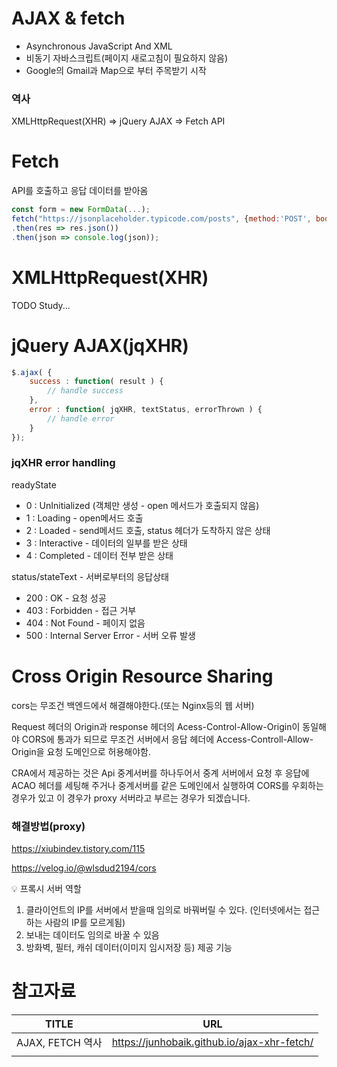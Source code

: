 # AJAX & fetch
- Asynchronous JavaScript And XML
- 비동기 자바스크립트(페이지 새로고침이 필요하지 않음)
- Google의 Gmail과 Map으로 부터 주목받기 시작

### 역사
XMLHttpRequest(XHR) ⇒ jQuery AJAX ⇒ Fetch API

# Fetch
API를 호출하고 응답 데이터를 받아옴
```js
const form = new FormData(...);
fetch("https://jsonplaceholder.typicode.com/posts", {method:'POST', body:form})
.then(res => res.json())
.then(json => console.log(json));
```

# XMLHttpRequest(XHR)
TODO Study...

# jQuery AJAX(jqXHR)
```js
$.ajax( {
	success : function( result ) {
		// handle success
	},
	error : function( jqXHR, textStatus, errorThrown ) {
		// handle error
	}
});
```

### jqXHR error handling
readyState
- 0 : UnInitialized (객체만 생성 - open 메서드가 호출되지 않음)
- 1 : Loading - open메서드 호출
- 2 : Loaded - send메서드 호출, status 헤더가 도착하지 않은 상태
- 3 : Interactive - 데이터의 일부를 받은 상태
- 4 : Completed - 데이터 전부 받은 상태

status/stateText - 서버로부터의 응답상태
- 200 : OK - 요청 성공
- 403 : Forbidden - 접근 거부
- 404 : Not Found - 페이지 없음
- 500 : Internal Server Error - 서버 오류 발생

# Cross Origin Resource Sharing
cors는 무조건 백엔드에서 해결해야한다.(또는 Nginx등의 웹 서버)

Request 헤더의 Origin과 response 헤더의 Acess-Control-Allow-Origin이 동일해야 CORS에 통과가 되므로 무조건 서버에서 응답 헤더에 Access-Controll-Allow-Origin을 요청 도메인으로 허용해야함.

CRA에서 제공하는 것은 Api 중계서버를 하나두어서 중계 서버에서 요청 후 응답에 ACAO 헤더를 세팅해 주거나 중계서버를 같은 도메인에서 실행하여 CORS를 우회하는 경우가 있고 이 경우가 proxy 서버라고 부르는 경우가 되겠습니다.

### 해결방법(proxy)

https://xiubindev.tistory.com/115

https://velog.io/@wlsdud2194/cors

💡 프록시 서버 역할

1. 클라이언트의 IP를 서버에서 받을때 임의로 바꿔버릴 수 있다. (인터넷에서는 접근하는 사람의 IP를 모르게됨)
2. 보내는 데이터도 임의로 바꿀 수 있음
3. 방화벽, 필터, 캐쉬 데이터(이미지 임시저장 등) 제공 기능

# 참고자료
| TITLE | URL |
| --- | --- |
| AJAX, FETCH 역사 | https://junhobaik.github.io/ajax-xhr-fetch/ |
|  |  |
